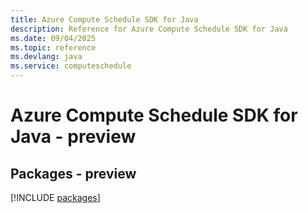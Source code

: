 ```yaml
---
title: Azure Compute Schedule SDK for Java
description: Reference for Azure Compute Schedule SDK for Java
ms.date: 09/04/2025
ms.topic: reference
ms.devlang: java
ms.service: computeschedule
---
```

# Azure Compute Schedule SDK for Java - preview
## Packages - preview
[!INCLUDE [packages](compute-schedule-index.md)]